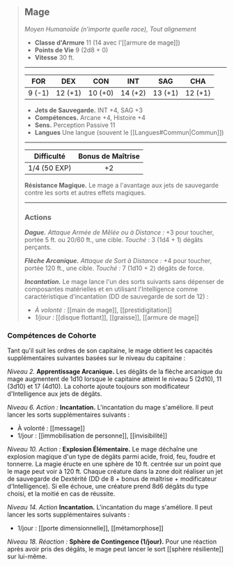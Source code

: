 >## Mage
>*Moyen Humanoïde (n'importe quelle race), Tout alignement*
>
>- **Classe d'Armure** 11 (14 avec l'[[armure de mage]])
>- **Points de Vie** 9 (2d8 + 0)
>- **Vitesse** 30 ft.
>___
>|FOR|DEX|CON|INT|SAG|CHA|
>|:---:|:---:|:---:|:---:|:---:|:---:|
>|9 (-1)|12 (+1)|10 (+0)|14 (+2)|13 (+1)|12 (+1)|
> 
> - __Jets de Sauvegarde.__ INT +4, SAG +3
> - __Compétences.__ Arcane +4, Histoire +4
> - __Sens.__ Perception Passive 11
> - __Langues__ Une langue (souvent le [[Langues#Commun|Commun]])
>___
> | Difficulté | Bonus de Maîtrise |
> |:-:|:-:|
> | 1/4 (50 EXP) | +2 |
> 
> __Résistance Magique.__ Le mage a l'avantage aux jets de sauvegarde contre les sorts et autres effets magiques.
>___
>
>### Actions
>***Dague.*** *Attaque Armée de Mêlée ou à Distance :* +3 pour toucher, portée 5 ft. ou 20/60 ft., une cible. *Touché :* 3 (1d4 + 1) dégâts perçants.
>
>***Flèche Arcanique.*** *Attaque de Sort à Distance :* +4 pour toucher, portée 120 ft., une cible. *Touché :* 7 (1d10 + 2) dégâts de force.
>
>***Incantation.*** Le mage lance l'un des sorts suivants sans dépenser de composantes matérielles et en utilisant l'Intelligence comme caractéristique d'incantation (DD de sauvegarde de sort de 12) :
> - _À volonté :_ [[main de mage]], [[prestidigitation]]
> - _1/jour :_ [[disque flottant]], [[graisse]], [[armure de mage]]

### Compétences de Cohorte

Tant qu'il suit les ordres de son capitaine, le mage obtient les capacités supplémentaires suivantes basées sur le niveau du capitaine :

_Niveau 2._ __Apprentissage Arcanique.__ Les dégâts de la flèche arcanique du mage augmentent de 1d10 lorsque le capitaine atteint le niveau 5 (2d10), 11 (3d10) et 17 (4d10). La cohorte ajoute toujours son modificateur d'Intelligence aux jets de dégâts.

_Niveau 6._ _Action :_ __Incantation.__ L'incantation du mage s'améliore. Il peut lancer les sorts supplémentaires suivants : 
 - À volonté : [[message]]
 - 1/jour : [[immobilisation de personne]], [[invisibilité]]

_Niveau 10._ _Action :_ __Explosion Élémentaire.__ Le mage déchaîne une explosion magique d'un type de dégâts parmi acide, froid, feu, foudre et tonnerre. La magie éructe en une sphère de 10 ft. centrée sur un point que le mage peut voir à 120 ft. Chaque créature dans la zone doit réaliser un jet de sauvegarde de Dextérité (DD de 8 + bonus de maîtrise + modificateur d'Intelligence). Si elle échoue, une créature prend 8d6 dégâts du type choisi, et la moitié en cas de réussite.

_Niveau 14._ _Action_ __Incantation.__ L'incantation du mage s'améliore. Il peut lancer les sorts supplémentaires suivants : 
 - 1/jour : [[porte dimensionnelle]], [[métamorphose]]

_Niveau 18._ _Réaction :_ __Sphère de Contingence (1/jour).__ Pour une réaction après avoir pris des dégâts, le mage peut lancer le sort [[sphère résiliente]] sur lui-même.